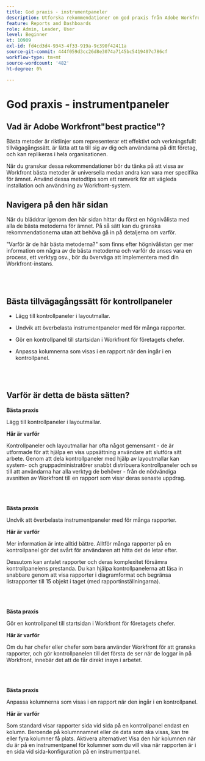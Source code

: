 ```yaml
---
title: God praxis - instrumentpaneler
description: Utforska rekommendationer om god praxis från Adobe Workfront experter om hur du konfigurerar, hanterar och använder Workfront dashboards.
feature: Reports and Dashboards
role: Admin, Leader, User
level: Beginner
kt: 10909
exl-id: fd4cd3d4-9343-4f33-919a-9c390f42411a
source-git-commit: 444f059d3cc26d8e3074a7145bc5419407c786cf
workflow-type: tm+mt
source-wordcount: '482'
ht-degree: 0%

---
```


# God praxis - instrumentpaneler

## Vad är Adobe Workfront&quot;best practice&quot;?

Bästa metoder är riktlinjer som representerar ett effektivt och verkningsfullt tillvägagångssätt. är lätta att ta till sig av dig och användarna på ditt företag, och kan replikeras i hela organisationen.

När du granskar dessa rekommendationer bör du tänka på att vissa av Workfront bästa metoder är universella medan andra kan vara mer specifika för ämnet. Använd dessa metodtips som ett ramverk för att vägleda installation och användning av Workfront-system.

## Navigera på den här sidan

När du bläddrar igenom den här sidan hittar du först en högnivålista med alla de bästa metoderna för ämnet. På så sätt kan du granska rekommendationerna utan att behöva gå in på detaljerna om varför.

&quot;Varför är de här bästa metoderna?&quot; som finns efter högnivålistan ger mer information om några av de bästa metoderna och varför de anses vara en process, ett verktyg osv., bör du överväga att implementera med din Workfront-instans.

</br>
</br>

## Bästa tillvägagångssätt för kontrollpaneler

* Lägg till kontrollpaneler i layoutmallar.

* Undvik att överbelasta instrumentpaneler med för många rapporter.

* Gör en kontrollpanel till startsidan i Workfront för företagets chefer.

* Anpassa kolumnerna som visas i en rapport när den ingår i en kontrollpanel.


</br>
</br>


## Varför är detta de bästa sätten?

**Bästa praxis**

Lägg till kontrollpaneler i layoutmallar.

**Här är varför**

Kontrollpaneler och layoutmallar har ofta något gemensamt - de är utformade för att hjälpa en viss uppsättning användare att slutföra sitt arbete. Genom att dela kontrollpaneler med hjälp av layoutmallar kan system- och gruppadministratörer snabbt distribuera kontrollpaneler och se till att användarna har alla verktyg de behöver - från de nödvändiga avsnitten av Workfront till en rapport som visar deras senaste uppdrag.

</br>
</br>

**Bästa praxis**

Undvik att överbelasta instrumentpaneler med för många rapporter.

**Här är varför**

Mer information är inte alltid bättre. Alltför många rapporter på en kontrollpanel gör det svårt för användaren att hitta det de letar efter.

Dessutom kan antalet rapporter och deras komplexitet försämra kontrollpanelens prestanda. Du kan hjälpa kontrollpanelerna att läsa in snabbare genom att visa rapporter i diagramformat och begränsa listrapporter till 15 objekt i taget (med rapportinställningarna).

</br>
</br>

**Bästa praxis**

Gör en kontrollpanel till startsidan i Workfront för företagets chefer.

**Här är varför**

Om du har chefer eller chefer som bara använder Workfront för att granska rapporter, och gör kontrollpanelen till det första de ser när de loggar in på Workfront, innebär det att de får direkt insyn i arbetet.

</br>
</br>

**Bästa praxis**

Anpassa kolumnerna som visas i en rapport när den ingår i en kontrollpanel.

**Här är varför**

Som standard visar rapporter sida vid sida på en kontrollpanel endast en kolumn. Beroende på kolumnnamnet eller de data som ska visas, kan tre eller fyra kolumner få plats. Aktivera alternativet Visa den här kolumnen när du är på en instrumentpanel för kolumner som du vill visa när rapporten är i en sida vid sida-konfiguration på en instrumentpanel.
